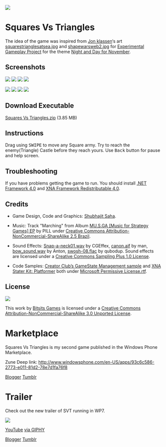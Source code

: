 ![](https://github.com/Bitsits/Squares-vs-Triangles-Assets/raw/master/Windows%20Phone%20App/Push%20Puzzle%20Mobile%20Small.png)

Squares Vs Triangles
===
The idea of the game was inspired from [Jon klassen](http://www.burstofbeaden.com/)‘s art [squarestrianglesatsea.jpg](http://www.burstofbeaden.com/squarestrianglesatsea.jpg) and [shapewarsweb2.jpg](http://www.burstofbeaden.com/shapewarsweb2.jpg) for [Experimental Gameplay Project] for the theme [Night and Day for November][theme].

Screenshots
---
![](https://github.com/Bitsits/Squares-vs-Triangles-Assets/raw/master/Windows%20Phone%20App/SVT%20Screenshot%201.png)
![](https://github.com/Bitsits/Squares-vs-Triangles-Assets/raw/master/Windows%20Phone%20App/SVT%20Screenshot%202.png)
![](https://github.com/Bitsits/Squares-vs-Triangles-Assets/raw/master/Windows%20Phone%20App/SVT%20Screenshot%203.png)
![](https://github.com/Bitsits/Squares-vs-Triangles-Assets/raw/master/Windows%20Phone%20App/SVT%20Screenshot%204.png)

![](https://github.com/Bitsits/Squares-vs-Triangles-Assets/raw/master/Windows%20Phone%20App/SVT%20Screenshot%205.png)
![](https://github.com/Bitsits/Squares-vs-Triangles-Assets/raw/master/Windows%20Phone%20App/SVT%20Screenshot%206.png)
![](https://github.com/Bitsits/Squares-vs-Triangles-Assets/raw/master/Windows%20Phone%20App/SVT%20Screenshot%207.png)
![](https://github.com/Bitsits/Squares-vs-Triangles-Assets/raw/master/Windows%20Phone%20App/SVT%20Screenshot%208.png)

Download Executable
---
[Squares Vs Triangles.zip][zip] (3.85 MB)

Instructions
---
Drag using <kbd>SWIPE</kbd> to move any Square army. Try to reach the enemy(Triangle) Castle before they reach yours. Use <kbd>Back</kbd> button for pause and help screen.

Troubleshooting
---
If you have problems getting the game to run. You should install [.NET Framework 4.0] and [XNA Framework Redistributable 4.0].

Credits
---
- Game Design, Code and Graphics: [Shubhajit Saha].

- Music: Track "Marching" from Album [MU.S.GA [Music for Strategy Games] EP](http://www.jamendo.com/en/album/12751) by PILL under [Creative Commons Attribution-NonCommercial-ShareAlike 2.5 Brazil].

- Sound Effects: [Snap-a-neck01.wav](http://www.freesound.org/samplesViewSingle.php?id=97783) by CGEffex, [canon.aif](http://www.freesound.org/samplesViewSingle.php?id=14615) by man, [bow_sound.wav](http://www.freesound.org/samplesViewSingle.php?id=54) by Anton, [swosh-08.flac](http://www.freesound.org/samplesViewSingle.php?id=59995) by qubodup. Sound effects are licensed under a [Creative Commons Sampling Plus 1.0 License].

- Code Samples: [Creator Club’s GameState Management sample] and [XNA Stater Kit: Platformer] both under [Microsoft Permissive License.rtf].

License
---
![](https://github.com/Bitsits/Squares-vs-Triangles-Assets/raw/master/Blog/cc.png)

This work by [Bitsits Games] is licensed under a [Creative Commons Attribution-NonCommercial-ShareAlike 3.0 Unported License].

[.NET Framework 4.0]: http://www.microsoft.com/en-in/download/details.aspx?id=17718
[XNA Framework Redistributable 4.0]: http://www.microsoft.com/en-in/download/details.aspx?id=20914

[Creator Club’s GameState Management sample]: http://creators.xna.com/en-US/samples/gamestatemanagement
[XNA Stater Kit: Platformer]: http://msdn.microsoft.com/en-us/library/dd254918.aspx
[Microsoft Permissive License.rtf]: http://creators.xna.com/downloads/?id=15

[MIT License]: http://www.opensource.org/licenses/mit-license.php
[Creative Commons Sampling Plus 1.0 License]: http://creativecommons.org/licenses/sampling+/1.0/
[Creative Commons Attribution-NonCommercial-ShareAlike 2.5 Brazil]:http://creativecommons.org/licenses/by-nc-sa/2.5/br/
[Creative Commons Attribution-NonCommercial-ShareAlike 3.0 Unported License]: http://creativecommons.org/licenses/by-nc-sa/3.0/

[Bitsits Games]: https://bitsits.blogspot.com
[Shubhajit Saha]: https://suvozit.blogspot.com
[Maya Agarwal]: https://mayaagarwal.blogspot.com

[Experimental Gameplay Project]: http://experimentalgameplay.com/
[theme]: http://experimentalgameplay.com/blog/2010/11/night-and-day-for-november/
[zip]: https://github.com/Bitsits/Squares-vs-Triangles-Assets/blob/master/Windows%20Phone%20App/Squares%20Vs%20Triangles.zip

Marketplace
===
Squares Vs Triangles is my second game published in the Windows Phone Marketplace. 

Zune Deep link: http://www.windowsphone.com/en-US/apps/93c6c586-2773-e011-81d2-78e7d1fa76f8

[Blogger](https://bitsits.blogspot.com/2011/05/squares-vs-triangles-in-marketplace.html)
[Tumblr](https://bitsits.tumblr.com/post/96209958400/squares-vs-triangles-in-marketplace-squares-vs)

Trailer
===
Check out the new trailer of SVT running in WP7. 

<!-- [![](http://i3.ytimg.com/vi/ZgdzLgq55us/hqdefault.jpg)][video] -->
[![](https://github.com/Bitsits/Squares-vs-Triangles-video/raw/master/KFW3qGwTzhHBakLC37.gif)][video]

[YouTube][video] [via GIPHY](https://giphy.com/gifs/KFW3qGwTzhHBakLC37)

[video]: https://youtu.be/ZgdzLgq55us

[Blogger](https://bitsits.blogspot.com/2011/02/squares-vs-triangles-trailer.html)
[Tumblr](https://bitsits.tumblr.com/post/96208860010/squares-vs-triangles-trailer-check-out-the-new)
